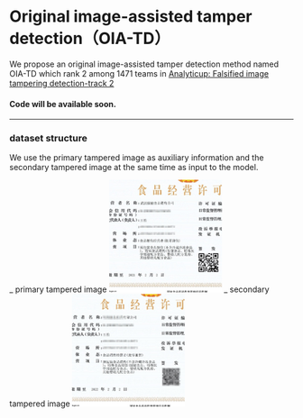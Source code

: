 # Original image-assisted tamper detection（OIA-TD）
We propose an original image-assisted tamper detection method named OIA-TD which rank 2 among  1471 teams in [Analyticup: Falsified image tampering detection-track 2](https://tianchi.aliyun.com/competition/entrance/531812/rankingList)
#### Code will be available soon.
* * *
### dataset structure
We use the primary tampered image as auxiliary information and the secondary tampered image at the same time as input to the model.

_ primary tampered image
<img src="./figures/tam_1.png" width="200" height="200"/>
_ secondary tampered image
<img src="./figures/tam_2.png" width="200" height="200"/>

